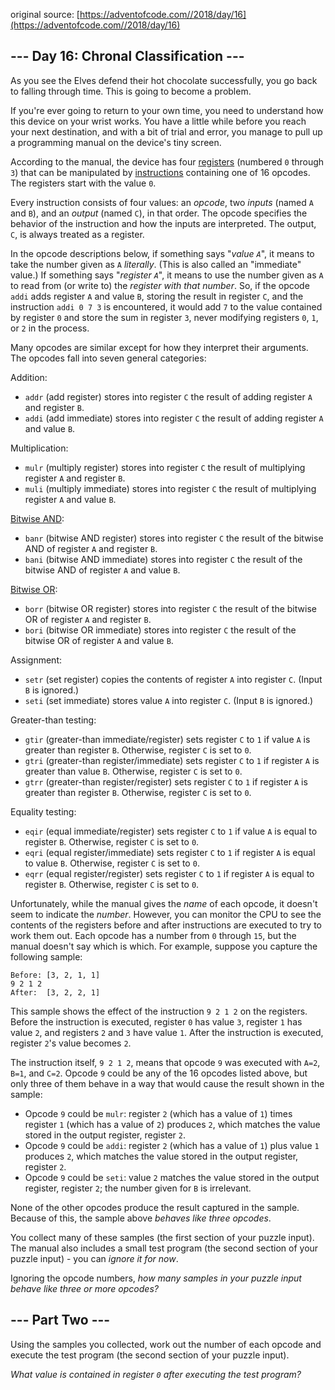 original source: [https://adventofcode.com//2018/day/16](https://adventofcode.com//2018/day/16)
## --- Day 16: Chronal Classification ---
As you see the Elves defend their hot chocolate successfully, you go back to falling through time. This is going to become a problem.

If you're ever going to return to your own time, you need to understand how this device on your wrist works. You have a little while before you reach your next destination, and with a bit of trial and error, you manage to pull up a programming manual on the device's tiny screen.

According to the manual, the device has four [registers](https://en.wikipedia.org/wiki/Hardware_register) (numbered `0` through `3`) that can be manipulated by [instructions](https://en.wikipedia.org/wiki/Instruction_set_architecture#Instructions) containing one of 16 opcodes. The registers start with the value `0`.

Every instruction consists of four values: an *opcode*, two *inputs* (named `A` and `B`), and an *output* (named `C`), in that order. The opcode specifies the behavior of the instruction and how the inputs are interpreted. The output, `C`, is always treated as a register.

In the opcode descriptions below, if something says "*value `A`*", it means to take the number given as `A` *literally*. (This is also called an "immediate" value.) If something says "*register `A`*", it means to use the number given as `A` to read from (or write to) the *register with that number*. So, if the opcode `addi` adds register `A` and value `B`, storing the result in register `C`, and the instruction `addi 0 7 3` is encountered, it would add `7` to the value contained by register `0` and store the sum in register `3`, never modifying registers `0`, `1`, or `2` in the process.

Many opcodes are similar except for how they interpret their arguments. The opcodes fall into seven general categories:

Addition:


 - `addr` (add register) stores into register `C` the result of adding register `A` and register `B`.
 - `addi` (add immediate) stores into register `C` the result of adding register `A` and value `B`.

Multiplication:


 - `mulr` (multiply register) stores into register `C` the result of multiplying register `A` and register `B`.
 - `muli` (multiply immediate) stores into register `C` the result of multiplying register `A` and value `B`.

[Bitwise AND](https://en.wikipedia.org/wiki/Bitwise_AND):


 - `banr` (bitwise AND register) stores into register `C` the result of the bitwise AND of register `A` and register `B`.
 - `bani` (bitwise AND immediate) stores into register `C` the result of the bitwise AND of register `A` and value `B`.

[Bitwise OR](https://en.wikipedia.org/wiki/Bitwise_OR):


 - `borr` (bitwise OR register) stores into register `C` the result of the bitwise OR of register `A` and register `B`.
 - `bori` (bitwise OR immediate) stores into register `C` the result of the bitwise OR of register `A` and value `B`.

Assignment:


 - `setr` (set register) copies the contents of register `A` into register `C`. (Input `B` is ignored.)
 - `seti` (set immediate) stores value `A` into register `C`. (Input `B` is ignored.)

Greater-than testing:


 - `gtir` (greater-than immediate/register) sets register `C` to `1` if value `A` is greater than register `B`. Otherwise, register `C` is set to `0`.
 - `gtri` (greater-than register/immediate) sets register `C` to `1` if register `A` is greater than value `B`. Otherwise, register `C` is set to `0`.
 - `gtrr` (greater-than register/register) sets register `C` to `1` if register `A` is greater than register `B`. Otherwise, register `C` is set to `0`.

Equality testing:


 - `eqir` (equal immediate/register) sets register `C` to `1` if value `A` is equal to register `B`. Otherwise, register `C` is set to `0`.
 - `eqri` (equal register/immediate) sets register `C` to `1` if register `A` is equal to value `B`. Otherwise, register `C` is set to `0`.
 - `eqrr` (equal register/register) sets register `C` to `1` if register `A` is equal to register `B`. Otherwise, register `C` is set to `0`.

Unfortunately, while the manual gives the *name* of each opcode, it doesn't seem to indicate the *number*. However, you can monitor the CPU to see the contents of the registers before and after instructions are executed to try to work them out.  Each opcode has a number from `0` through `15`, but the manual doesn't say which is which. For example, suppose you capture the following sample:

```
Before: [3, 2, 1, 1]
9 2 1 2
After:  [3, 2, 2, 1]
```

This sample shows the effect of the instruction `9 2 1 2` on the registers. Before the instruction is executed, register `0` has value `3`, register `1` has value `2`, and registers `2` and `3` have value `1`. After the instruction is executed, register `2`'s value becomes `2`.

The instruction itself, `9 2 1 2`, means that opcode `9` was executed with `A=2`, `B=1`, and `C=2`. Opcode `9` could be any of the 16 opcodes listed above, but only three of them behave in a way that would cause the result shown in the sample:


 - Opcode `9` could be `mulr`: register `2` (which has a value of `1`) times register `1` (which has a value of `2`) produces `2`, which matches the value stored in the output register, register `2`.
 - Opcode `9` could be `addi`: register `2` (which has a value of `1`) plus value `1` produces `2`, which matches the value stored in the output register, register `2`.
 - Opcode `9` could be `seti`: value `2` matches the value stored in the output register, register `2`; the number given for `B` is irrelevant.

None of the other opcodes produce the result captured in the sample. Because of this, the sample above *behaves like three opcodes*.

You collect many of these samples (the first section of your puzzle input). The manual also includes a small test program (the second section of your puzzle input) - you can *ignore it for now*.

Ignoring the opcode numbers, *how many samples in your puzzle input behave like three or more opcodes?*


## --- Part Two ---
Using the samples you collected, work out the number of each opcode and execute the test program (the second section of your puzzle input).

*What value is contained in register `0` after executing the test program?*


